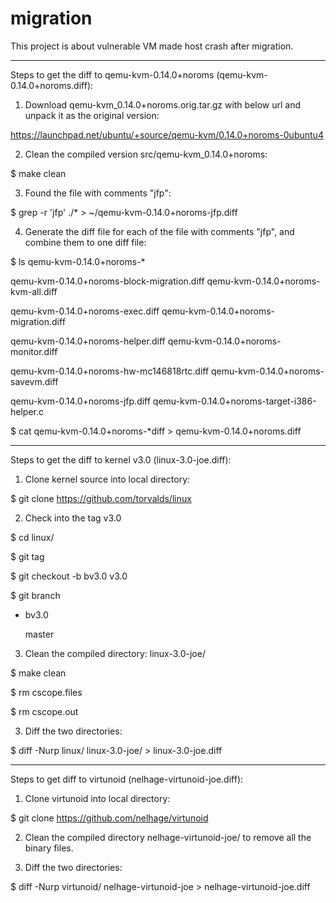 migration
=========

This project is about vulnerable VM made host crash after migration.

----------------
Steps to get the diff to qemu-kvm-0.14.0+noroms (qemu-kvm-0.14.0+noroms.diff):

1. Download qemu-kvm_0.14.0+noroms.orig.tar.gz with below url and unpack it as the original version:

 https://launchpad.net/ubuntu/+source/qemu-kvm/0.14.0+noroms-0ubuntu4

2. Clean the compiled version src/qemu-kvm_0.14.0+noroms:

 $ make clean

3. Found the file with comments "jfp":

 $ grep -r 'jfp' ./* > ~/qemu-kvm-0.14.0+noroms-jfp.diff

4. Generate the diff file for each of the file with comments "jfp", and combine them to one diff file:

 $ ls qemu-kvm-0.14.0+noroms-*

 qemu-kvm-0.14.0+noroms-block-migration.diff  qemu-kvm-0.14.0+noroms-kvm-all.diff

 qemu-kvm-0.14.0+noroms-exec.diff             qemu-kvm-0.14.0+noroms-migration.diff

 qemu-kvm-0.14.0+noroms-helper.diff           qemu-kvm-0.14.0+noroms-monitor.diff

 qemu-kvm-0.14.0+noroms-hw-mc146818rtc.diff   qemu-kvm-0.14.0+noroms-savevm.diff

 qemu-kvm-0.14.0+noroms-jfp.diff              qemu-kvm-0.14.0+noroms-target-i386-helper.c

 $ cat qemu-kvm-0.14.0+noroms-*diff > qemu-kvm-0.14.0+noroms.diff 
 
----------------
Steps to get the diff to kernel v3.0 (linux-3.0-joe.diff):

1. Clone kernel source into local directory: 

 $ git clone https://github.com/torvalds/linux

2. Check into the tag v3.0

 $ cd linux/

 $ git tag

 $ git checkout -b bv3.0 v3.0

 $ git branch

 * bv3.0

   master

3. Clean the compiled directory: linux-3.0-joe/

 $ make clean

 $ rm cscope.files

 $ rm cscope.out

3. Diff the two directories:

 $ diff -Nurp linux/ linux-3.0-joe/ > linux-3.0-joe.diff

----------------
Steps to get diff to virtunoid (nelhage-virtunoid-joe.diff):

1. Clone virtunoid into local directory:

 $ git clone https://github.com/nelhage/virtunoid

2. Clean the compiled directory nelhage-virtunoid-joe/ to remove all the binary files.

3. Diff the two directories:

 $ diff -Nurp virtunoid/ nelhage-virtunoid-joe > nelhage-virtunoid-joe.diff

